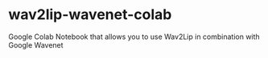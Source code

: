 # wav2lip-wavenet-colab
Google Colab Notebook that allows you to use Wav2Lip in combination with Google Wavenet
